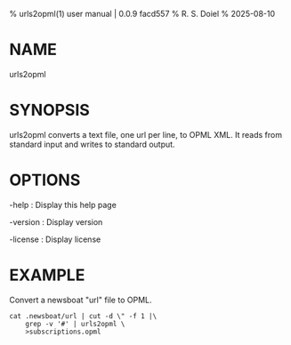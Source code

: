 % urls2opml(1) user manual | 0.0.9 facd557
% R. S. Doiel
% 2025-08-10

# NAME

urls2opml

# SYNOPSIS

urls2opml converts a text file, one url per line, to OPML
XML.  It reads from standard input and writes to standard output.

# OPTIONS

-help
: Display this help page

-version
: Display version

-license
: Display license


# EXAMPLE

Convert a newsboat "url" file to OPML.

~~~
cat .newsboat/url | cut -d \" -f 1 |\
    grep -v '#' | urls2opml \
	>subscriptions.opml
~~~

